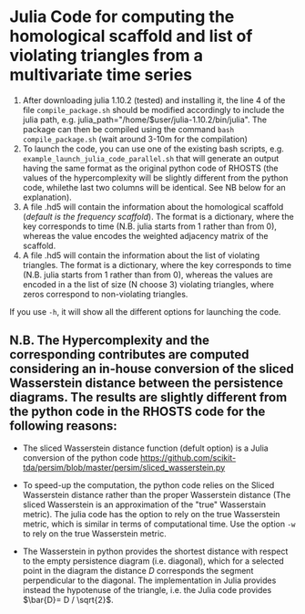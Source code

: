 # Julia Code for computing the homological scaffold and list of violating triangles from a multivariate time series
1. After downloading julia 1.10.2 (tested) and installing it, the line 4 of the file `compile_package.sh` should be modified accordingly to include the julia path, e.g. julia_path="/home/$user/julia-1.10.2/bin/julia". The package can then be compiled using the command `bash compile_package.sh` (wait around 3-10m for the compilation)
2. To launch the code, you can use one of the existing bash scripts, e.g. `example_launch_julia_code_parallel.sh` that will generate an output having the same format as the original python code of RHOSTS (the values of the hypercomplexity will be slightly different from the python code, whilethe last two columns will be identical. See NB below for an explanation).
3. A file .hd5 will contain the information about the homological scaffold (_default is the frequency scaffold_). The format is a dictionary, where the key corresponds to time (N.B. julia starts from 1 rather than from 0), whereas the value encodes the weighted adjacency matrix of the scaffold.
4. A file .hd5 will contain the information about the list of violating triangles. The format is a dictionary, where the key corresponds to time (N.B. julia starts from 1 rather than from 0), whereas the values are encoded in a the list of size (N choose 3) violating triangles, where zeros correspond to non-violating triangles.

If you use `-h`, it will show all the different options for launching the code.



## N.B. The Hypercomplexity and the corresponding contributes are computed considering an in-house conversion of the sliced Wasserstein distance between the persistence diagrams. The results are slightly different from the python code in the RHOSTS code for the following reasons:
- The sliced Wasserstein distance function (defult option) is a Julia conversion of the python code https://github.com/scikit-tda/persim/blob/master/persim/sliced_wasserstein.py 

- To speed-up the computation, the python code relies on the Sliced Wasserstein distance rather than the proper Wasserstein distance (The sliced Wasserstein is an approximation of the "true" Wasserstain metric). The julia code has the option to rely on the true Wasserstein metric, which is similar in terms of computational time. Use the option `-w` to rely on the true Wasserstein metric.

- The Wasserstein in python provides the shortest distance with respect to the empty persistence diagram (i.e. diagonal), which for a selected point in the diagram the distance *D* corresponds the segment perpendicular to the diagonal. The implementation in Julia provides instead the hypotenuse of the triangle, i.e. the Julia code provides $\bar{D}= D / \sqrt{2}$.
